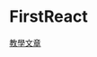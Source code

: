 # FirstReact
[教學文章](https://jonathanchenblog.blogspot.com/2022/12/reactnet-6-react-typescript.html)
